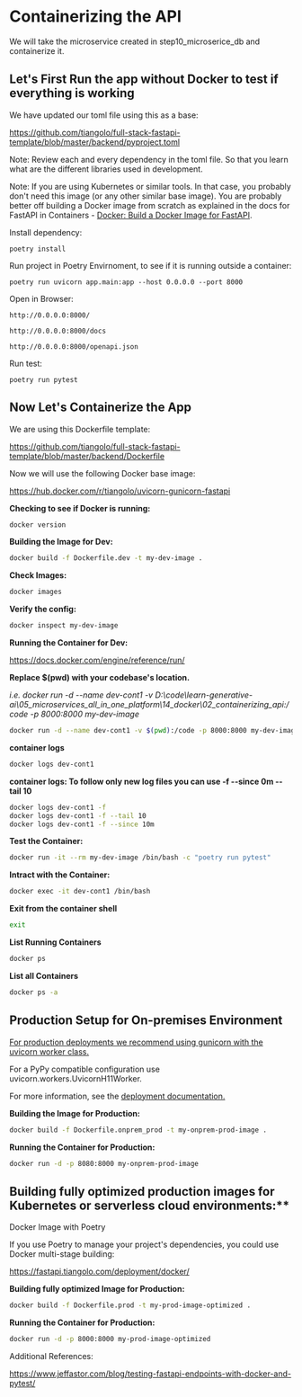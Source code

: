 # Containerizing the API

We will take the microservice created in step10_microserice_db and containerize it.

## Let's First Run the app without Docker to test if everything is working

We have updated our toml file using this as a base:

https://github.com/tiangolo/full-stack-fastapi-template/blob/master/backend/pyproject.toml

Note: Review each and every dependency in the toml file. So that you learn what are the different libraries used in development.


Note: If you are using Kubernetes or similar tools. In that case, you probably don't need this image (or any other similar base image). You are probably better off building a Docker image from scratch as explained in the docs for FastAPI in Containers - [Docker: Build a Docker Image for FastAPI](https://fastapi.tiangolo.com/deployment/docker/#replication-number-of-processes).

Install dependency:

    poetry install

Run project in Poetry Envirnoment, to see if it is running outside a container:

    poetry run uvicorn app.main:app --host 0.0.0.0 --port 8000

Open in Browser:

    http://0.0.0.0:8000/

    http://0.0.0.0:8000/docs

    http://0.0.0.0:8000/openapi.json

Run test:

    poetry run pytest


## Now Let's Containerize the App

We are using this Dockerfile template:

https://github.com/tiangolo/full-stack-fastapi-template/blob/master/backend/Dockerfile

Now we will use the following Docker base image:

https://hub.docker.com/r/tiangolo/uvicorn-gunicorn-fastapi


**Checking to see if Docker is running:**

```bash
docker version
```

**Building the Image for Dev:**

```bash
docker build -f Dockerfile.dev -t my-dev-image .
```

**Check Images:**

```bash
docker images
```

**Verify the config:**

```bash
docker inspect my-dev-image
```

**Running the Container for Dev:**

https://docs.docker.com/engine/reference/run/


**Replace $(pwd) with your codebase's location.**

*i.e. docker run -d --name dev-cont1 -v D:\code\learn-generative-ai\05_microservices_all_in_one_platform\14_docker\02_containerizing_api:/code -p 8000:8000 my-dev-image*

```bash
docker run -d --name dev-cont1 -v $(pwd):/code -p 8000:8000 my-dev-image
```

**container logs**
```bash
docker logs dev-cont1
```

**container logs: To follow only new log files you can use -f --since 0m  --tail 10**
```bash
docker logs dev-cont1 -f
docker logs dev-cont1 -f --tail 10
docker logs dev-cont1 -f --since 10m
```

**Test the Container:**

```bash
docker run -it --rm my-dev-image /bin/bash -c "poetry run pytest"
```

**Intract with the Container:**

```bash
docker exec -it dev-cont1 /bin/bash
```

**Exit from the container shell**
```bash
exit
```

**List Running Containers**

```bash
docker ps
```

**List all Containers**

```bash
docker ps -a
```

## Production Setup for On-premises Environment

[For production deployments we recommend using gunicorn with the uvicorn worker class.](https://www.uvicorn.org/#running-with-gunicorn)

For a PyPy compatible configuration use uvicorn.workers.UvicornH11Worker.

For more information, see the [deployment documentation.](https://www.uvicorn.org/deployment/)


**Building the Image for Production:**

```bash
docker build -f Dockerfile.onprem_prod -t my-onprem-prod-image .
```

**Running the Container for Production:**

```bash
docker run -d -p 8080:8000 my-onprem-prod-image
```

## Building fully optimized production images for Kubernetes or serverless cloud environments:**

Docker Image with Poetry

If you use Poetry to manage your project's dependencies, you could use Docker multi-stage building:

https://fastapi.tiangolo.com/deployment/docker/

**Building fully optimized Image for Production:**

```bash
docker build -f Dockerfile.prod -t my-prod-image-optimized .
```

**Running the Container for Production:**

```bash
docker run -d -p 8000:8000 my-prod-image-optimized
```


Additional References:

https://www.jeffastor.com/blog/testing-fastapi-endpoints-with-docker-and-pytest/
